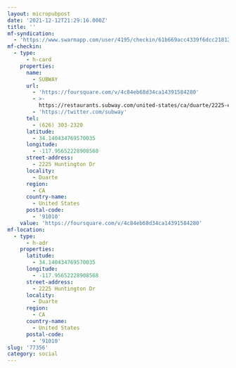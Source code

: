```yaml
---
layout: micropubpost
date: '2021-12-12T21:29:16.000Z'
title: ''
mf-syndication:
  - 'https://www.swarmapp.com/user/4195/checkin/61b669acc4339f6dcc218127'
mf-checkin:
  - type:
      - h-card
    properties:
      name:
        - SUBWAY
      url:
        - 'https://foursquare.com/v/4c84eb68d34ca14391584280'
        - >-
          https://restaurants.subway.com/united-states/ca/duarte/2225-east-huntington-drive?y_source=1_MTQ5MDcxNzktNDQwLWxvY2F0aW9uLndlYnNpdGU=
        - 'https://twitter.com/subway'
      tel:
        - (626) 303-2320
      latitude:
        - 34.140434769570035
      longitude:
        - -117.95652228908568
      street-address:
        - 2225 Huntington Dr
      locality:
        - Duarte
      region:
        - CA
      country-name:
        - United States
      postal-code:
        - '91010'
    value: 'https://foursquare.com/v/4c84eb68d34ca14391584280'
mf-location:
  - type:
      - h-adr
    properties:
      latitude:
        - 34.140434769570035
      longitude:
        - -117.95652228908568
      street-address:
        - 2225 Huntington Dr
      locality:
        - Duarte
      region:
        - CA
      country-name:
        - United States
      postal-code:
        - '91010'
slug: '77356'
category: social
---
```

